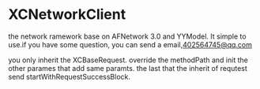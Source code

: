 # XCNetworkClient
the  network ramework base on AFNetwork 3.0 and YYModel. It simple to use.if you have some question, you can send a email,402564745@qq.com 

you only inherit the XCBaseRequest. override the methodPath and init the other parames that add same paramts.  the last that the inherit of requtest send startWithRequestSuccessBlock.




